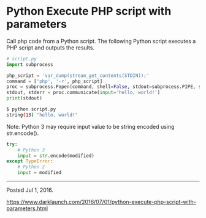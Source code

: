 # Python Execute PHP script with parameters

Call php code from a Python script. The following Python script executes a PHP script and outputs the results.

```python
# script.py
import subprocess

php_script = 'var_dump(stream_get_contents(STDIN));'
command = ['php', '-r', php_script]
proc = subprocess.Popen(command, shell=False, stdout=subprocess.PIPE, stdin=subprocess.PIPE)
stdout, stderr = proc.communicate(input='hello, world!')
print(stdout)
```

```bash
$ python script.py
string(13) "hello, world!"
```

Note: Python 3 may require input value to be string encoded using str.encode().

```python
try:
    # Python 3
    input = str.encode(modified)
except TypeError:
    # Python 2
    input = modified
```

---

Posted Jul 1, 2016.

https://www.darklaunch.com/2016/07/01/python-execute-php-script-with-parameters.html